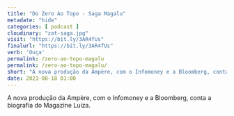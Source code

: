 ```yaml
---
title: "Do Zero Ao Topo - Saga Magalu"
metadate: "hide"
categories: [ podcast ]
cloudinary: "zat-saga.jpg"
visit: "https://bit.ly/3AR4fUs"
finalurl: "https://bit.ly/3AR4fUs"
verb: 'Ouça'
permalink: /zero-ao-topo-magalu
permalink: /zero-ao-topo-magalu/
short: "A nova produção da Ampère, com o Infomoney e a Bloomberg, conta a biografia do Magazine Luiza."
date: 2021-08-18 01:00
---
```

A nova produção da Ampère, com o Infomoney e a Bloomberg, conta a biografia do Magazine Luiza.